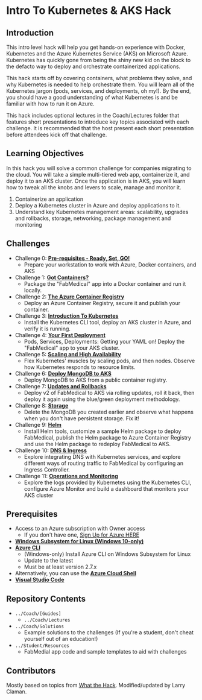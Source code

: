 # Intro To Kubernetes & AKS Hack
## Introduction
This intro level hack will help you get hands-on experience with Docker, Kubernetes and the Azure Kubernetes Service (AKS) on Microsoft Azure. Kubernetes has quickly gone from being the shiny new kid on the block to the defacto way to deploy and orchestrate containerized applications.

This hack starts off by covering containers, what problems they solve, and why Kubernetes is needed to help orchestrate them.  You will learn all of the Kubernetes jargon (pods, services, and deployments, oh my!).  By the end, you should have a good understanding of what Kubernetes is and be familiar with how to run it on Azure.

This hack includes optional lectures in the Coach/Lectures folder that features short presentations to introduce key topics associated with each challenge. It is recommended that the host present each short presentation before attendees kick off that challenge.

## Learning Objectives
In this hack you will solve a common challenge for companies migrating to the cloud. You will take a simple multi-tiered web app, containerize it, and deploy it to an AKS cluster. Once the application is in AKS, you will learn how to tweak all the knobs and levers to scale, manage and monitor it.

1. Containerize an application
1. Deploy a Kubernetes cluster in Azure and deploy applications to it.
1. Understand key Kubernetes management areas: scalability, upgrades and rollbacks, storage, networking, package management and monitoring

## Challenges
- Challenge 0: **[Pre-requisites - Ready, Set, GO!](Student/00-prereqs.md)**
   - Prepare your workstation to work with Azure, Docker containers, and AKS
- Challenge 1: **[Got Containers?](Student/01-containers.md)**
   - Package the "FabMedical" app into a Docker container and run it locally.
- Challenge 2: **[The Azure Container Registry](Student/02-acr.md)**
   - Deploy an Azure Container Registry, secure it and publish your container.
- Challenge 3: **[Introduction To Kubernetes](Student/03-k8sintro.md)**
   - Install the Kubernetes CLI tool, deploy an AKS cluster in Azure, and verify it is running.
- Challenge 4: **[Your First Deployment](Student/04-k8sdeployment.md)**
   - Pods, Services, Deployments: Getting your YAML on! Deploy the "FabMedical" app to your AKS cluster. 
- Challenge 5: **[Scaling and High Availability](Student/05-scaling.md)**
   - Flex Kubernetes' muscles by scaling pods, and then nodes. Observe how Kubernetes responds to resource limits.
- Challenge 6: **[Deploy MongoDB to AKS](Student/06-deploymongo.md)**
   - Deploy MongoDB to AKS from a public container registry.
- Challenge 7: **[Updates and Rollbacks](Student/07-updaterollback.md)**
   - Deploy v2 of FabMedical to AKS via rolling updates, roll it back, then deploy it again using the blue/green deployment methodology.
- Challenge 8: **[Storage](Student/08-storage.md)**
   - Delete the MongoDB you created earlier and observe what happens when you don't have persistent storage. Fix it!
- Challenge 9: **[Helm](Student/09-helm.md)**
   - Install Helm tools, customize a sample Helm package to deploy FabMedical, publish the Helm package to Azure Container Registry and use the Helm package to redeploy FabMedical to AKS.
- Challenge 10: **[DNS & Ingress](Student/10-networking.md)**
   - Explore integrating DNS with Kubernetes services, and explore different ways of routing traffic to FabMedical by configuring an Ingress Controller.
- Challenge 11: **[Operations and Monitoring](Student/11-opsmonitoring.md)**
   - Explore the logs provided by Kubernetes using the Kubernetes CLI, configure Azure Monitor and build a dashboard that monitors your AKS cluster
   
## Prerequisites

- Access to an Azure subscription with Owner access
   - If you don't have one, [Sign Up for Azure HERE](https://azure.microsoft.com/en-us/free/)
- [**Windows Subsystem for Linux (Windows 10-only)**](https://docs.microsoft.com/en-us/windows/wsl/install-win10)
- [**Azure CLI**](https://docs.microsoft.com/en-us/cli/azure/install-azure-cli)
   - (Windows-only) Install Azure CLI on Windows Subsystem for Linux
   - Update to the latest
   - Must be at least version 2.7.x
- Alternatively, you can use the [**Azure Cloud Shell**](https://shell.azure.com/)
- [**Visual Studio Code**](https://code.visualstudio.com/)

## Repository Contents
- `../Coach/[Guides]`
  - `../Coach/Lectures`
- `../Coach/Solutions`
   - Example solutions to the challenges (If you're a student, don't cheat yourself out of an education!)
- `../Student/Resources`
   - FabMedial app code and sample templates to aid with challenges


## Contributors
Mostly based on topics from [What the Hack](https://github.com/microsoft/WhatTheHack).  Modified/updated by Larry Claman.
